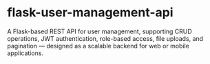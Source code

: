 # flask-user-management-api
A Flask-based REST API for user management, supporting CRUD operations, JWT authentication, role-based access, file uploads, and pagination — designed as a scalable backend for web or mobile applications.
